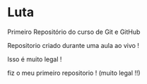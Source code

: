 # Luta
 Primeiro Repositório do curso de Git e GitHub

Repositorio criado durante uma aula ao vivo !

Isso é muito legal !

fiz o meu primeiro repositorio ! (muito legal !!)
